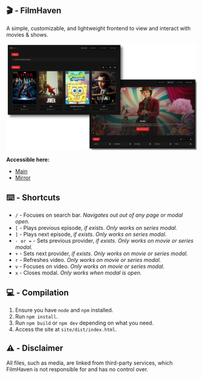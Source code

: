 ## 🎬 - FilmHaven
A simple, customizable, and lightweight frontend to view and interact with movies & shows.

<div align="center">
    <img src="./assets/showcase.png" width="600"/>
</div>

**Accessible here:**
- <a target="_blank" href="https://fh.snipcola.com">Main</a>
- <a target="_blank" href="https://film-haven.vercel.app">Mirror</a>

## ⌨️ - Shortcuts
- `/` - Focuses on search bar. *Navigates out out of any page or modal open.*
- `[` - Plays previous episode, *if exists*. *Only works on series modal.*
- `]` - Plays next episode, *if exists*. *Only works on series modal.*
- `- or =` - Sets previous provider, *if exists*. *Only works on movie or series modal.*
- `+` - Sets next provider, *if exists*. *Only works on movie or series modal.*
- `r` - Refreshes video. *Only works on movie or series modal.*
- `v` - Focuses on video. *Only works on movie or series modal.*
- `x` - Closes modal. *Only works when modal is open.*

## 💻 - Compilation
1. Ensure you have `node` and `npm` installed.
2. Run `npm install`.
3. Run `npm build` or `npm dev` depending on what you need.
4. Access the site at `site/dist/index.html`.

## ⚠️ - Disclaimer
All files, such as media, are linked from third-party services, which FilmHaven is not responsible for and has no control over.
